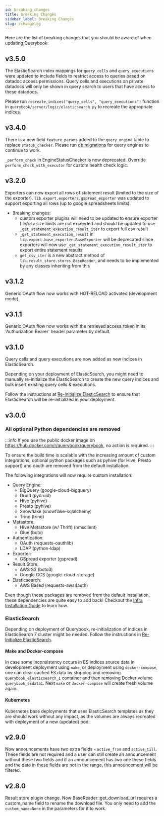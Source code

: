 ```yaml
---
id: breaking_changes
title: Breaking Changes
sidebar_label: Breaking Changes
slug: /changelog
---
```


Here are the list of breaking changes that you should be aware of when updating Querybook:

## v3.5.0

The ElasticSearch index mappings for `query_cells` and `query_executions` were updated to include fields to restrict access to queries based on datadoc access permissions. Query cells and executions on private datadocs will only be shown in query search to users that have access to these datadocs.

Please run `recreate_indices("query_cells", "query_executions")` function in `querybook/server/logic/elasticsearch.py` to recreate the appropriate indices.

## v3.4.0

There is a new field `feature_params` added to the `query_engine` table to replace `status_checker`.
Please run [db migrations](../developer_guide/run_db_migration.md) for query engines to continue to work.

`_perform_check` in EngineStatusChecker is now deprecated. Override `perform_check_with_executor` for custom
health check logic.

## v3.2.0

Exporters can now export all rows of statement result (limited to the size of the exporter).
`lib.export.exporters.gspread_exporter` was updated to support exporting all rows (up to google
spreadsheets limits).

-   Breaking changes:
    -   custom exporter plugins will need to be updated to ensure exporter file/csv size limits are not exceeded and should be updated to use `_get_statement_execution_result_iter` to export full
        csv result
    -   `_get_statement_execution_result` in `lib.export.base_exporter.BaseExporter` will be deprecated
        since exporters will now use `_get_statement_execution_result_iter` to export entire statement
        results
    -   `get_csv_iter` is a new abstract method of `lib.result_store.stores.BaseReader`, and needs to be implemented by any classes inheriting from this

## v3.1.2

Generic OAuth flow now works with HOT-RELOAD activated (development mode).

## v3.1.1

Generic OAuth flow now works with the retrieved access_token in its 'Authorization Bearer' header parameter by default.

## v3.1.0

Query cells and query executions are now added as new indices in ElasticSearch.

Depending on your deployment of ElasticSearch, you might need to manually re-initialize the ElasticSearch to create the new query indices and bulk insert existing query cells & executions.

Follow the instructions at [Re-Initialize ElasticSearch](../developer_guide/reinitialize_es.md) to ensure that ElasticSearch will be re-initialized in your deployment.

## v3.0.0

### All optional Python dependencies are removed

:::info
If you use the public docker image on https://hub.docker.com/r/querybook/querybook, no action is required.
:::

To ensure the build time is scalable with the increasing amount of custom integrations, optional
python packages such as pyhive (for Hive, Presto support) and oauth are removed from the default installation.

The following integrations will now require custom installation:

-   Query Engine:
    -   BigQuery (google-cloud-bigquery)
    -   Druid (pydruid)
    -   Hive (pyhive)
    -   Presto (pyhive)
    -   Snowflake (snowflake-sqlalchemy)
    -   Trino (trino)
-   Metastore:
    -   Hive Metastore (w/ Thrift) (hmsclient)
    -   Glue (boto)
-   Authentication:
    -   OAuth (requests-oauthlib)
    -   LDAP (python-ldap)
-   Exporter:
    -   GSpread exporter (gspread)
-   Result Store:
    -   AWS S3 (boto3)
    -   Google GCS (google-cloud-storage)
-   Elasticsearch:
    -   AWS Based (requests-aws4auth)

Even though these packages are removed from the default installation, these dependencies are
quite easy to add back! Checkout the [Infra Installation Guide](../configurations/infra_installation.md) to learn how.

### ElasticSearch

Depending on deployment of Querybook, re-initialization of indices in ElasticSearch 7 cluster might be needed. Follow the instructions in [Re-Initialize ElasticSearch](../developer_guide/reinitialize_es.md).

#### Make and Docker-compose

In case some inconsistency occurs in ES indices source data in development deployment using `make`,
or deployment using `docker-compose`, one can clear cached ES data by stopping and removing `querybook_elasticsearch_1` container
and then removing Docker volume `querybook_esdata1`. Next `make` or `docker-compose` will create fresh volume again.

#### Kubernetes

Kubernetes base deployments that uses ElasticSearch templates as they are should work without any impact,
as the volumes are always recreated with deployment of a new (updated) pod.

## v2.9.0

Now announcements have two extra fields - `active_from` and `active_till`. These fields are not required and a user can still create an announcement without these two fields and if an announcement has two one these fields and the date in these fields are not in the range, this announcement will be filtered.

## v2.8.0

Result store plugin change. Now BaseReader::get_download_url requires a custom_name field to rename the download file. You only need to add the `custom_name=None` in the parameters for it to work.
